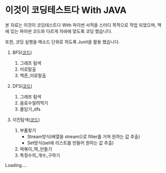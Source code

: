 # 이것이 코딩테스트다 With JAVA

본 자료는 이것이 코딩테스트다 With 파이썬 서적을 스터디 목적으로 작업 되었으며,
책에 있는 파이썬 코드와 다르게 자바에 맞도록 코딩 했습니다.

또한, 코딩 실행을 메소드 단위로 하도록 Junit을 활용 했습니다.


1. BFS([코드](https://github.com/JoGaJang/CodingTestEx/blob/master/BFS.java))
   1) 그래프 탐색
   2) 미로탈출
   3) 백준_미로탈출


2. DFS([코드](https://github.com/JoGaJang/CodingTestEx/blob/master/DFS.java))
   1) 그래프 탐색
   2) 음료수얼려먹기
   3) 물담기_dfs
 
 
3. 이진탐색([코드](https://github.com/JoGaJang/CodingTestEx/blob/master/이진탐색.java))
   1) 부품찾기
      - Stream방식(배열을 stream으로 filter를 거쳐 원하는 값 추출)
      - Set방식(set에 리스트를 만들어 원하는 값 추출)
   2) 떡볶이_떡_만들기
   3) 특정수의_개수_구하기   
   
   
   
Loading....
